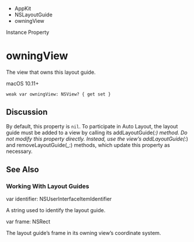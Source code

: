

- AppKit
- NSLayoutGuide
-  owningView 

Instance Property

# owningView

The view that owns this layout guide.

macOS 10.11+

``` source
weak var owningView: NSView? { get set }
```

## Discussion

By default, this property is `nil`. To participate in Auto Layout, the layout guide must be added to a view by calling its addLayoutGuide(_:) method. Do not modify this property directly. Instead, use the view’s addLayoutGuide(_:) and removeLayoutGuide(_:) methods, which update this property as necessary.

## See Also

### Working With Layout Guides

var identifier: NSUserInterfaceItemIdentifier

A string used to identify the layout guide.

var frame: NSRect

The layout guide’s frame in its owning view’s coordinate system.

